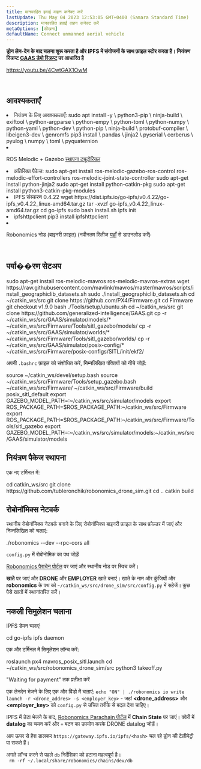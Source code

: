 ```yaml
---
title: मानवरहित हवाई वाहन कनेक्ट करें
lastUpdate: Thu May 04 2023 12:53:05 GMT+0400 (Samara Standard Time)
description: मानवरहित हवाई वाहन कनेक्ट करें
metaOptions: [सीखना]
defaultName: Connect unmanned aerial vehicle
---
```


**ड्रोन लेन-देन के बाद चलना शुरू करता है और IPFS में संयोजनों के साथ फ़ाइल स्टोर करता है। नियंत्रण स्क्रिप्ट [GAAS डेमो स्क्रिप्ट](https://github.com/generalized-intelligence/GAAS) पर आधारित है**  

https://youtu.be/4CwtGAX1OwM

<br/>

## आवश्यकताएँ

<List>

<li> नियंत्रण के लिए आवश्यकताएँ:

<LessonCodeWrapper language="bash">
sudo apt install -y \
	python3-pip \
	ninja-build \
	exiftool \
	python-argparse \
	python-empy \
	python-toml \
	python-numpy \
	python-yaml \
	python-dev \
	python-pip \
	ninja-build \
	protobuf-compiler \
	libeigen3-dev \
	genromfs
</LessonCodeWrapper>

<LessonCodeWrapper language="bash">
pip3 install \
	pandas \
	jinja2 \
	pyserial \
	cerberus \
	pyulog \
	numpy \
	toml \
	pyquaternion
</LessonCodeWrapper>

</li>

<li class="flex">

ROS Melodic + Gazebo [स्थापना ट्यूटोरियल](http://wiki.ros.org/melodic/Installation)
</li>

<li>अतिरिक्त पैकेज:

<LessonCodeWrapper language="bash" codeClass="big-code">
sudo apt-get install ros-melodic-gazebo-ros-control ros-melodic-effort-controllers ros-melodic-joint-state-controller
sudo apt-get install python-jinja2
sudo apt-get install python-catkin-pkg
sudo apt-get install python3-catkin-pkg-modules
</LessonCodeWrapper>

</li>

<li>IPFS संस्करण 0.4.22

<LessonCodeWrapper language="bash" codeClass="big-code">
wget https://dist.ipfs.io/go-ipfs/v0.4.22/go-ipfs_v0.4.22_linux-amd64.tar.gz
tar -xvzf go-ipfs_v0.4.22_linux-amd64.tar.gz
cd go-ipfs
sudo bash install.sh
ipfs init
</LessonCodeWrapper>

</li>

<li>ipfshttpclient

<LessonCodeWrapper language="bash" codeClass="big-code">
pip3 install ipfshttpclient
</LessonCodeWrapper>

</li>

<li class="flex">

Robonomics नोड (बाइनरी फ़ाइल) (नवीनतम रिलीज [यहाँ](https://github.com/airalab/robonomics/releases) से डाउनलोड करें)
</li>

</List>

<br/>

## पर्या��रण सेटअप

<LessonCodeWrapper language="bash" codeClass="big-code">
sudo apt-get install ros-melodic-mavros ros-melodic-mavros-extras
wget https://raw.githubusercontent.com/mavlink/mavros/master/mavros/scripts/install_geographiclib_datasets.sh
sudo ./install_geographiclib_datasets.sh
cd ~/catkin_ws/src
git clone https://github.com/PX4/Firmware.git
cd Firmware
git checkout v1.9.0
bash ./Tools/setup/ubuntu.sh
</LessonCodeWrapper>

<LessonCodeWrapper language="bash" codeClass="big-code">
cd ~/catkin_ws/src
git clone https://github.com/generalized-intelligence/GAAS.git
cp -r ~/catkin_ws/src/GAAS/simulator/models/* ~/catkin_ws/src/Firmware/Tools/sitl_gazebo/models/
cp -r ~/catkin_ws/src/GAAS/simulator/worlds/* ~/catkin_ws/src/Firmware/Tools/sitl_gazebo/worlds/
cp -r ~/catkin_ws/src/GAAS/simulator/posix-config/* ~/catkin_ws/src/Firmware/posix-configs/SITL/init/ekf2/
</LessonCodeWrapper>

अपनी `.bashrc` फ़ाइल को संशोधित करें, निम्नलिखित पंक्तियों को नीचे जोड़ें:  

<LessonCodeWrapper language="json" codeClass="big-code">
source ~/catkin_ws/devel/setup.bash   
source ~/catkin_ws/src/Firmware/Tools/setup_gazebo.bash ~/catkin_ws/src/Firmware/ ~/catkin_ws/src/Firmware/build posix_sitl_default 
export GAZEBO_MODEL_PATH=:~/catkin_ws/src/simulator/models 
export ROS_PACKAGE_PATH=$ROS_PACKAGE_PATH:~/catkin_ws/src/Firmware 
export ROS_PACKAGE_PATH=$ROS_PACKAGE_PATH:~/catkin_ws/src/Firmware/Tools/sitl_gazebo
export GAZEBO_MODEL_PATH=:~/catkin_ws/src/simulator/models:~/catkin_ws/src/GAAS/simulator/models
</LessonCodeWrapper>  

  
## नियंत्रण पैकेज स्थापना
एक नए टर्मिनल में:

<LessonCodeWrapper language="bash" codeClass="big-code">
cd catkin_ws/src
git clone https://github.com/tubleronchik/robonomics_drone_sim.git
cd ..
catkin build
</LessonCodeWrapper>

## रोबोनॉमिक्स नेटवर्क

स्थानीय रोबोनॉमिक्स नेटवर्क बनाने के लिए रोबोनॉमिक्स बाइनरी फ़ाइल के साथ फ़ोल्डर में जाएं और निम्नलिखित को चलाएं:  

<LessonCodeWrapper language="bash">
./robonomics --dev --rpc-cors all
</LessonCodeWrapper>

`config.py` में रोबोनोमिक का पथ जोड़ें

<LessonImages imageClasses="mb" src="iris-drone/IPFS.jpg" alt="IPFS"/>

[Robonomics पैराचेन पोर्टल](https://polkadot.js.org/apps/?rpc=wss%3A%2F%2Fkusama.rpc.robonomics.network%2F#/) पर जाएं और स्थानीय नोड पर स्विच करें।

<LessonImages imageClasses="mb" src="iris-drone/localNode.jpg" alt="localNode"/>

**खाते** पर जाएं और **DRONE** और **EMPLOYER** खाते बनाएं। खाते के नाम और कुंजियों और **robonomics** के पथ को `~/catkin_ws/src/drone_sim/src/config.py` में सहेजें। कुछ पैसे खातों में स्थानांतरित करें।

<LessonImages imageClasses="mb" src="iris-drone/addingAcc.jpg" alt="accounts"/>

## नकली सिमुलेशन चलाना
IPFS डेमन चलाएं

<LessonCodeWrapper language="bash">
cd go-ipfs
ipfs daemon
</LessonCodeWrapper>

एक और टर्मिनल में सिमुलेशन लॉन्च करें:

<LessonCodeWrapper language="bash">
roslaunch px4 mavros_posix_sitl.launch
cd ~/catkin_ws/src/robonomics_drone_sim/src
python3 takeoff.py
</LessonCodeWrapper>

"Waiting for payment" तक प्रतीक्षा करें 

<LessonImages imageClasses="mb" src="iris-drone/launch.jpg" alt="launch"/>

एक लेनदेन भेजने के लिए एक और विंडो में चलाएं:
`echo "ON" | ./robonomics io write launch -r <drone_addres> -s <employer_key>` - जहां **<drone_address>** और **<employer_key>** को `config.py` से उचित तरीके से बदल देना चाहिए।

IPFS में डेटा भेजने के बाद, [Robonomics Parachain पोर्टल](https://polkadot.js.org/apps/?rpc=wss%3A%2F%2Fkusama.rpc.robonomics.network%2F#/) में **Chain State** पर जाएं। क्वेरी में **datalog** का चयन करें और `+` बटन का उपयोग करके DRONE datalog जोड़ें।


<LessonImages imageClasses="mb" src="iris-drone/datalog.jpg" alt="datalog"/>

आप ऊपर से हैश डालकर `https://gateway.ipfs.io/ipfs/<hash>` चल रहे ड्रोन की टेलीमेट्री पा सकते हैं।

<LessonImages imageClasses="mb" src="iris-drone/output.jpg" alt="output"/>

अगले लॉन्च करने से पहले `db` निर्देशिका को हटाना महत्वपूर्ण है।  
` rm -rf ~/.local/share/robonomics/chains/dev/db`